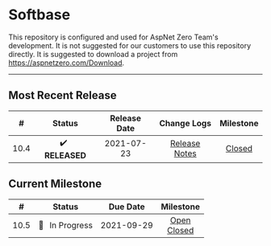 # Softbase

This repository is configured and used for AspNet Zero Team's development. 
It is not suggested for our customers to use this repository directly. It is suggested to download a project from https://aspnetzero.com/Download.

____________

## Most Recent Release

|  #   |     Status     |  Release Date  |                         Change Logs                          |                          Milestone                           |
| :--: | :------------: | :--------: | :----------------------------------------------------------: | :----------------------------------------------------------: |
| 10.4 | ✔️ &thinsp; **RELEASED** | 2021-07-23 | [Release Notes](https://docs.aspnetzero.com/en/common/latest/Change-Logs) | [Closed](https://github.com/aspnetzero/aspnet-zero-core/milestone/88?closed=1) |

## Current Milestone
|  #   |    Status     |  Due Date  |                          Milestone                           |
| :--: | :-----------: | :--------: | :----------------------------------------------------------: |
| 10.5  | 🚧 &thinsp; In Progress | 2021-09-29 | [Open](https://github.com/aspnetzero/aspnet-zero-core/milestone/90)<br>[Closed](https://github.com/aspnetzero/aspnet-zero-core/milestone/90?closed=1) |

